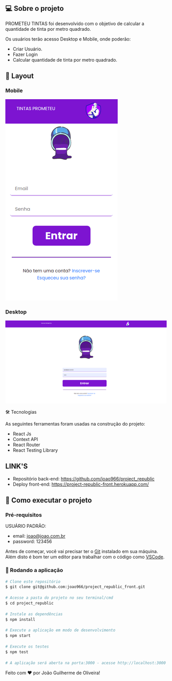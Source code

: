 ## 💻 Sobre o projeto

PROMETEU TINTAS foi desenvolvido com o objetivo de calcular a quantidade de tinta por metro quadrado.

Os usuários terão acesso Desktop e Mobile, onde poderão:

- Criar Usuário.
- Fazer Login
- Calcular quantidade de tinta por metro quadrado.

## 🎨 Layout

### Mobile

<img src="src/assets/mobile.png"/>

### Desktop

<img src="src/assets/layout.png"/>

🛠 Tecnologias

As seguintes ferramentas foram usadas na construção do projeto:

* React Js
* Context API
* React Router
* React Testing Library

## LINK'S
- Repositório back-end: https://github.com/joao966/project_republic
- Deploy front-end: https://project-republic-front.herokuapp.com/


## 🚀 Como executar o projeto

### Pré-requisitos

USUÁRIO PADRÃO: 

- email: joao@joao.com.br
- password: 123456

Antes de começar, você vai precisar ter o [Git](https://git-scm.com) instalado em sua máquina.
Além disto é bom ter um editor para trabalhar com o código como [VSCode](https://code.visualstudio.com/).

### 🧭 Rodando a aplicação
```bash
# Clone este repositório
$ git clone git@github.com:joao966/project_republic_front.git

# Acesse a pasta do projeto no seu terminal/cmd
$ cd project_republic

# Instale as dependências
$ npm install

# Execute a aplicação em modo de desenvolvimento
$ npm start

# Execute os testes
$ npm test

# A aplicação será aberta na porta:3000 - acesse http://localhost:3000
```

Feito com ❤️ por João Guilherme de Oliveira!

